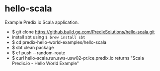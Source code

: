 hello-scala
===========

Example Predix.io Scala application.

- $ git clone https://github.build.ge.com/PredixSolutions/hello-scala.git
- install sbt using `$ brew install sbt`
- $ cd predix-hello-world-examples/hello-scala
- $ sbt clean package
- $ cf push --random-route
- $ curl hello-scala.run.aws-usw02-pr.ice.predix.io  returns "Scala Predix.io - Hello World Example"


